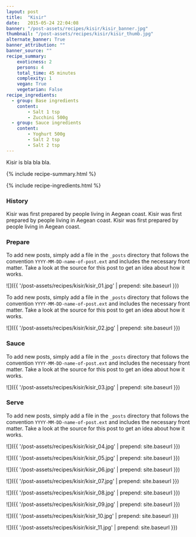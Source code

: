 ```yaml
---
layout: post
title:  "Kisir"
date:   2015-05-24 22:04:08
banner: "/post-assets/recipes/kisir/kisir_banner.jpg"
thumbnail: "/post-assets/recipes/kisir/kisir_thumb.jpg"
alternate_banner: True
banner_attribution: ""
banner_source: ""
recipe_summary:
    exoticness: 2
    persons: 4
    total_time: 45 minutes
    complexity: 1
    vegan: True
    vegetarian: False
recipe_ingredients:
  - group: Base ingredients
    content:
        - Salt 1 tsp
        - Zucchini 500g
  - group: Sauce ingredients            
    content:
        - Yoghurt 500g
        - Salt 2 tsp
        - Salt 2 tsp
---
```


Kisir is bla bla bla.

<!--more-->

{% include recipe-summary.html %}

{% include recipe-ingredients.html %}

### History

Kisir was first prepared by people living in Aegean coast. Kisir was first prepared by people living in Aegean coast. 
Kisir was first prepared by people living in Aegean coast. 


### Prepare

To add new posts, simply add a file in the `_posts` directory that follows the convention `YYYY-MM-DD-name-of-post.ext` and includes the necessary front matter. Take a look at the source for this post to get an idea about how it works.

![]({{ '/post-assets/recipes/kisir/kisir_01.jpg' | prepend: site.baseurl }})


To add new posts, simply add a file in the `_posts` directory that follows the convention `YYYY-MM-DD-name-of-post.ext` and includes the necessary front matter. Take a look at the source for this post to get an idea about how it works.

![]({{ '/post-assets/recipes/kisir/kisir_02.jpg' | prepend: site.baseurl }})

### Sauce

To add new posts, simply add a file in the `_posts` directory that follows the convention `YYYY-MM-DD-name-of-post.ext` and includes the necessary front matter. Take a look at the source for this post to get an idea about how it works.

![]({{ '/post-assets/recipes/kisir/kisir_03.jpg' | prepend: site.baseurl }})

### Serve

To add new posts, simply add a file in the `_posts` directory that follows the convention `YYYY-MM-DD-name-of-post.ext` and includes the necessary front matter. Take a look at the source for this post to get an idea about how it works.

![]({{ '/post-assets/recipes/kisir/kisir_04.jpg' | prepend: site.baseurl }})

![]({{ '/post-assets/recipes/kisir/kisir_05.jpg' | prepend: site.baseurl }})

![]({{ '/post-assets/recipes/kisir/kisir_06.jpg' | prepend: site.baseurl }})

![]({{ '/post-assets/recipes/kisir/kisir_07.jpg' | prepend: site.baseurl }})

![]({{ '/post-assets/recipes/kisir/kisir_08.jpg' | prepend: site.baseurl }})

![]({{ '/post-assets/recipes/kisir/kisir_09.jpg' | prepend: site.baseurl }})

![]({{ '/post-assets/recipes/kisir/kisir_10.jpg' | prepend: site.baseurl }})

![]({{ '/post-assets/recipes/kisir/kisir_11.jpg' | prepend: site.baseurl }})
